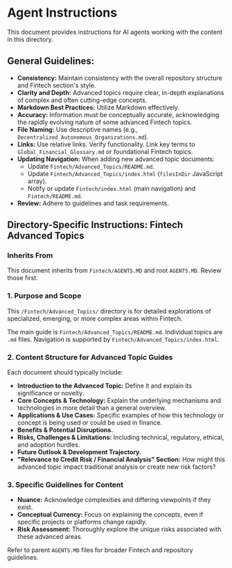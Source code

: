 # Agent Instructions

This document provides instructions for AI agents working with the content in this directory.

## General Guidelines:

*   **Consistency:** Maintain consistency with the overall repository structure and Fintech section's style.
*   **Clarity and Depth:** Advanced topics require clear, in-depth explanations of complex and often cutting-edge concepts.
*   **Markdown Best Practices:** Utilize Markdown effectively.
*   **Accuracy:** Information must be conceptually accurate, acknowledging the rapidly evolving nature of some advanced Fintech topics.
*   **File Naming:** Use descriptive names (e.g., `Decentralized_Autonomous_Organizations.md`).
*   **Links:** Use relative links. Verify functionality. Link key terms to `Global_Financial_Glossary.md` or foundational Fintech topics.
*   **Updating Navigation:** When adding new advanced topic documents:
    *   Update `Fintech/Advanced_Topics/README.md`.
    *   Update `Fintech/Advanced_Topics/index.html` (`filesInDir` JavaScript array).
    *   Notify or update `Fintech/index.html` (main navigation) and `Fintech/README.md`.
*   **Review:** Adhere to guidelines and task requirements.

## Directory-Specific Instructions: Fintech Advanced Topics

### Inherits From
This document inherits from `Fintech/AGENTS.MD` and root `AGENTS.MD`. Review those first.

### 1. Purpose and Scope
This `/Fintech/Advanced_Topics/` directory is for detailed explorations of specialized, emerging, or more complex areas within Fintech.

The main guide is `Fintech/Advanced_Topics/README.md`.
Individual topics are `.md` files.
Navigation is supported by `Fintech/Advanced_Topics/index.html`.

### 2. Content Structure for Advanced Topic Guides
Each document should typically include:
*   **Introduction to the Advanced Topic:** Define it and explain its significance or novelty.
*   **Core Concepts & Technology:** Explain the underlying mechanisms and technologies in more detail than a general overview.
*   **Applications & Use Cases:** Specific examples of how this technology or concept is being used or could be used in finance.
*   **Benefits & Potential Disruptions.**
*   **Risks, Challenges & Limitations:** Including technical, regulatory, ethical, and adoption hurdles.
*   **Future Outlook & Development Trajectory.**
*   **"Relevance to Credit Risk / Financial Analysis" Section:** How might this advanced topic impact traditional analysis or create new risk factors?

### 3. Specific Guidelines for Content
*   **Nuance:** Acknowledge complexities and differing viewpoints if they exist.
*   **Conceptual Currency:** Focus on explaining the concepts, even if specific projects or platforms change rapidly.
*   **Risk Assessment:** Thoroughly explore the unique risks associated with these advanced areas.

Refer to parent `AGENTS.MD` files for broader Fintech and repository guidelines.
